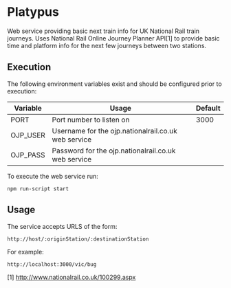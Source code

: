 # Platypus

Web service providing basic next train info for UK National Rail train journeys. Uses National Rail Online Journey Planner API[1] to provide basic time and platform info for the next few journeys between two stations.

## Execution

The following environment variables exist and should be configured prior to execution:

| Variable      | Usage                                               | Default |
| ------------- | --------------------------------------------------- | ------- |
| PORT          | Port number to listen on                            | 3000    |
| OJP_USER      | Username for the ojp.nationalrail.co.uk web service |         |
| OJP_PASS      | Password for the ojp.nationalrail.co.uk web service |         |

To execute the web service run:

`npm run-script start`

## Usage

The service accepts URLS of the form:

`http://host/:originStation/:destinationStation`

For example:

`http://localhost:3000/vic/bug`


[1] http://www.nationalrail.co.uk/100299.aspx

